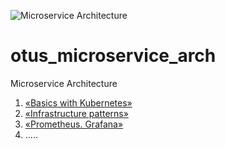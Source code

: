 ![Microservice Architecture](https://cdn.otus.ru/media/public/e8/5c/e85ca7057e88481a88e33c1f84be396f.WEBP "Microservice Architecture")
# otus_microservice_arch
Microservice Architecture

1) [«Basics with Kubernetes»](./HW01)
2) [«Infrastructure patterns»](./HW02)
3) [«Prometheus. Grafana»](./HW03)
4) .....